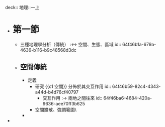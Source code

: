 deck:: 地理::一上

- # 第一節
	- 三種地理學分析（傳統） :<-> 空間、生態、區域
	  id:: 64f46b1a-679a-4636-b116-b9c48568d3dc
	- ## 空間傳統
		- 定義
			- 研究 {{c1 空間}} 分佈於其交互作用
			  id:: 64f46b59-82c4-4343-a44d-b4d76cf40797
				- 交互作用 :-> 兩地之間往來
				  id:: 64f46ba6-4684-420a-9636-aee70ff3b625
			- 空間擴散、強調範圍\
		-
-